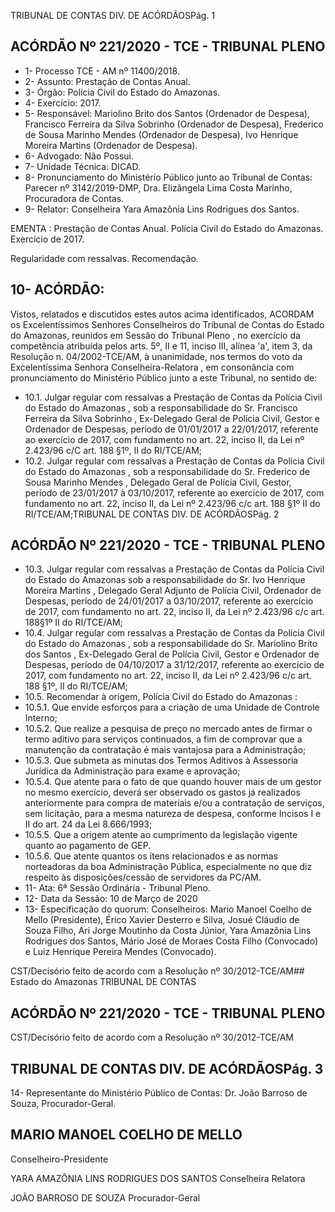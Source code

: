 TRIBUNAL DE CONTAS DIV. DE ACÓRDÃOSPág. 1

## ACÓRDÃO Nº 221/2020 - TCE - TRIBUNAL PLENO

- 1- Processo TCE - AM nº 11400/2018.
- 2- Assunto: Prestação de Contas Anual.
- 3- Órgão: Polícia Civil do Estado do Amazonas.
- 4- Exercício: 2017.
- 5- Responsável: Mariolino Brito dos Santos (Ordenador de Despesa), Francisco Ferreira da  Silva  Sobrinho  (Ordenador  de  Despesa),  Frederico  de  Sousa  Marinho  Mendes (Ordenador de Despesa), Ivo Henrique Moreira Martins (Ordenador de Despesa).
- 6- Advogado: Não Possui.
- 7- Unidade Técnica: DICAD.
- 8- Pronunciamento  do  Ministério  Público  junto  ao  Tribunal  de  Contas: Parecer  nº 3142/2019-DMP, Dra. Elizângela Lima Costa Marinho, Procuradora de Contas.
- 9- Relator: Conselheira Yara Amazônia Lins Rodrigues dos Santos.

EMENTA :  Prestação de Contas Anual. Polícia Civil do Estado do Amazonas. Exercício de 2017.

Regularidade com ressalvas. Recomendação.

## 10-  ACÓRDÃO:

Vistos, relatados e discutidos estes autos acima identificados, ACORDAM os Excelentíssimos Senhores Conselheiros do Tribunal de Contas do Estado do Amazonas, reunidos em Sessão do Tribunal Pleno , no exercício da competência atribuída pelos arts. 5º, II e 11, inciso III, alínea 'a', item 3, da Resolução n. 04/2002-TCE/AM, à unanimidade, nos termos do voto da Excelentíssima Senhora Conselheira-Relatora ,  em consonância com pronunciamento do Ministério Público junto a este Tribunal, no sentido de:

- 10.1. Julgar regular com ressalvas a Prestação de Contas da Polícia Civil do Estado do Amazonas , sob a responsabilidade do Sr. Francisco Ferreira da  Silva  Sobrinho , Ex-Delegado  Geral  de  Polícia  Civil,  Gestor  e Ordenador de Despesas, período de 01/01/2017 a 22/01/2017, referente ao  exercício  de  2017,  com  fundamento  no  art.  22,  inciso  II,  da  Lei  nº 2.423/96 c/C art. 188 §1º, II do RI/TCE/AM;
- 10.2. Julgar regular com ressalvas a Prestação de Contas da Polícia Civil do Estado  do  Amazonas ,  sob  a  responsabilidade  do Sr.  Frederico  de Sousa Marinho Mendes , Delegado Geral de Polícia Civil, Gestor, período de  23/01/2017  à  03/10/2017,  referente  ao  exercício  de  2017,  com fundamento no art. 22, inciso II, da Lei nº 2.423/96 c/c art. 188 §1º II do RI/TCE/AM;TRIBUNAL DE CONTAS DIV. DE ACÓRDÃOSPág. 2

## ACÓRDÃO Nº 221/2020 - TCE - TRIBUNAL PLENO

- 10.3. Julgar regular com ressalvas a Prestação de Contas da Polícia Civil do Estado  do  Amazonas sob  a  responsabilidade  do Sr.  Ivo  Henrique Moreira Martins , Delegado Geral Adjunto de Polícia Civil, Ordenador de Despesas, período de 24/01/2017 a 03/10/2017, referente ao exercício de 2017,  com fundamento no art.  22,  inciso II,  da  Lei  nº  2.423/96  c/c  art. 188§1º II do RI/TCE/AM;
- 10.4. Julgar regular com ressalvas a Prestação de Contas da Polícia Civil do Estado do Amazonas ,  sob  a  responsabilidade  do Sr.  Mariolino  Brito dos Santos , Ex-Delegado Geral de Polícia Civil, Gestor e Ordenador de Despesas, período de 04/10/2017 a 31/12/2017, referente ao exercício de 2017, com fundamento no art. 22, inciso II, da Lei nº 2.423/96 c/c art. 188 §1º, II do RI/TCE/AM;
- 10.5. Recomendar à origem, Polícia Civil do Estado do Amazonas :
- 10.5.1. Que envide esforços para a criação de uma Unidade de Controle Interno;
- 10.5.2. Que realize a pesquisa de preço no mercado antes de firmar o termo aditivo para serviços continuados, a fim de comprovar que a manutenção da contratação é mais vantajosa para a Administração;
- 10.5.3. Que  submeta  as  minutas  dos  Termos  Aditivos  à  Assessoria Jurídica da Administração para exame e aprovação;
- 10.5.4. Que atente para o fato de que quando houver mais de um gestor no mesmo exercício, deverá ser observado os gastos já realizados anteriormente  para  compra  de  materiais  e/ou  a  contratação  de serviços,  sem  licitação,  para  a  mesma  natureza  de  despesa, conforme Incisos I e II do art. 24 da Lei 8.666/1993;
- 10.5.5. Que a origem atente ao cumprimento da legislação vigente quanto ao pagamento de GEP.
- 10.5.6. Que atente quantos os itens relacionados e as normas norteadoras da boa Administração Pública, especialmente no que diz respeito às disposições/cessão de servidores da PC/AM.
- 11-  Ata: 6ª Sessão Ordinária - Tribunal Pleno.
- 12-  Data da Sessão: 10 de Março de 2020
- 13-  Especificação do quorum: Conselheiros: Mario Manoel Coelho de Mello (Presidente), Érico  Xavier  Desterro  e  Silva,  Josué  Cláudio  de  Souza  Filho,  Ari  Jorge  Moutinho  da Costa Júnior, Yara Amazônia Lins Rodrigues dos Santos, Mário José de Moraes Costa Filho (Convocado) e Luiz Henrique Pereira Mendes (Convocado).

CST/Decisório feito de acordo com a Resolução nº 30/2012-TCE/AM## Estado do Amazonas TRIBUNAL DE CONTAS

## ACÓRDÃO Nº 221/2020 - TCE - TRIBUNAL PLENO

CST/Decisório feito de acordo com a Resolução nº 30/2012-TCE/AM

## TRIBUNAL DE CONTAS DIV. DE ACÓRDÃOSPág. 3

14-  Representante  do  Ministério  Público  de  Contas: Dr. João  Barroso  de  Souza, Procurador-Geral.

## MARIO MANOEL COELHO DE MELLO

Conselheiro-Presidente

YARA AMAZÔNIA LINS RODRIGUES DOS SANTOS Conselheira Relatora

JOÃO BARROSO DE SOUZA Procurador-Geral